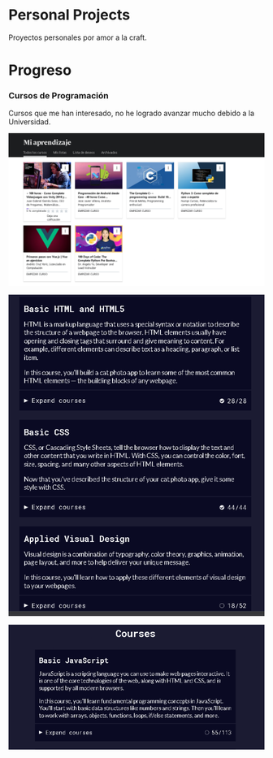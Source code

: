 # Personal Projects
Proyectos personales por amor a la craft.

# Progreso
### Cursos de Programación
Cursos que me han interesado, no he logrado avanzar mucho debido a la Universidad.

![Alt text](/download.png?raw=true "Udemy")

![Alt text](/download1.png?raw=true "FreeCodeCamp")

![Alt text](/download2.png?raw=true "FreeCodeCamp")
